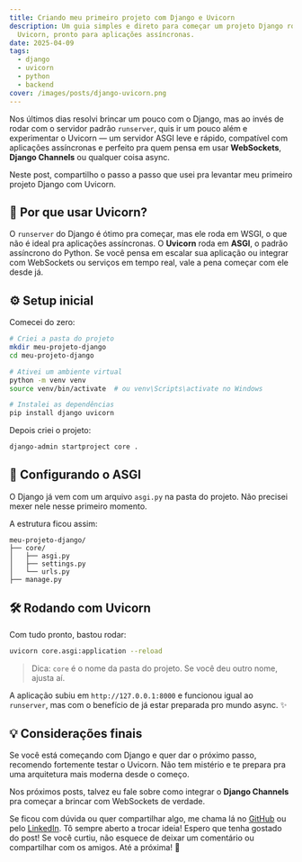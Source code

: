 ```yaml
---
title: Criando meu primeiro projeto com Django e Uvicorn
description: Um guia simples e direto para começar um projeto Django rodando com
  Uvicorn, pronto para aplicações assíncronas.
date: 2025-04-09
tags:
  - django
  - uvicorn
  - python
  - backend
cover: /images/posts/django-uvicorn.png
---
```


Nos últimos dias resolvi brincar um pouco com o Django, mas ao invés de rodar com o servidor padrão `runserver`, quis ir um pouco além e experimentar o Uvicorn — um servidor ASGI leve e rápido, compatível com aplicações assíncronas e perfeito pra quem pensa em usar **WebSockets**, **Django Channels** ou qualquer coisa async.

Neste post, compartilho o passo a passo que usei pra levantar meu primeiro projeto Django com Uvicorn.

## 🚀 Por que usar Uvicorn?

O `runserver` do Django é ótimo pra começar, mas ele roda em WSGI, o que não é ideal pra aplicações assíncronas. O **Uvicorn** roda em **ASGI**, o padrão assíncrono do Python. Se você pensa em escalar sua aplicação ou integrar com WebSockets ou serviços em tempo real, vale a pena começar com ele desde já.

## ⚙️ Setup inicial

Comecei do zero:

```bash
# Criei a pasta do projeto
mkdir meu-projeto-django
cd meu-projeto-django

# Ativei um ambiente virtual
python -m venv venv
source venv/bin/activate  # ou venv\Scripts\activate no Windows

# Instalei as dependências
pip install django uvicorn
```

Depois criei o projeto:

```bash
django-admin startproject core .
```

## 📄 Configurando o ASGI

O Django já vem com um arquivo `asgi.py` na pasta do projeto. Não precisei mexer nele nesse primeiro momento.

A estrutura ficou assim:

```text
meu-projeto-django/
├── core/
│   ├── asgi.py
│   ├── settings.py
│   └── urls.py
├── manage.py
```

## 🛠️ Rodando com Uvicorn

Com tudo pronto, bastou rodar:

```bash
uvicorn core.asgi:application --reload
```

> Dica: `core` é o nome da pasta do projeto. Se você deu outro nome, ajusta aí.

A aplicação subiu em `http://127.0.0.1:8000` e funcionou igual ao `runserver`, mas com o benefício de já estar preparada pro mundo async. ✨

## 💡 Considerações finais

Se você está começando com Django e quer dar o próximo passo, recomendo fortemente testar o Uvicorn. Não tem mistério e te prepara pra uma arquitetura mais moderna desde o começo.

Nos próximos posts, talvez eu fale sobre como integrar o **Django Channels** pra começar a brincar com WebSockets de verdade.

Se ficou com dúvida ou quer compartilhar algo, me chama lá no [GitHub](https://github.com/iLucasPires) ou pelo [LinkedIn](https://www.linkedin.com/in/lucaspires/). Tô sempre aberto a trocar ideia!
Espero que tenha gostado do post! Se você curtiu, não esquece de deixar um comentário ou compartilhar com os amigos. Até a próxima! 👋
